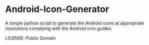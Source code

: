 Android-Icon-Generator
======================

A simple python script to generate the Android icons at appropriate resolutions complying with the Android icon guides.

LICENSE: Public Domain
